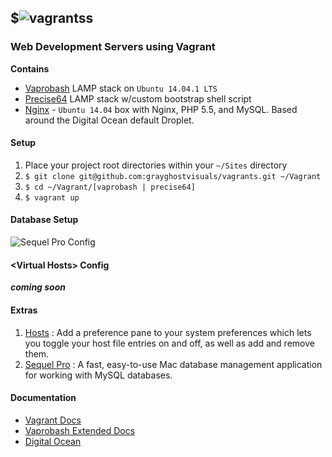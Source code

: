 ## $![vagrants](http://www.vagrantup.com/images/logo_vagrant-81478652.png)s
### Web Development Servers using Vagrant

**Contains**

- [Vaprobash](https://github.com/fideloper/Vaprobash) LAMP stack on ``Ubuntu 14.04.1 LTS``
- [Precise64](https://vagrantcloud.com/hashicorp/precise64) LAMP stack w/custom bootstrap shell script
- [Nginx](https://vagrantcloud.com/smallhadroncollider/ubuntu-14.04-nginx-php55-mysql) - ``Ubuntu 14.04`` box with Nginx, PHP 5.5, and MySQL. Based around the Digital Ocean default Droplet.

#### Setup

1. Place your project root directories within your ``~/Sites`` directory
2. ``$ git clone git@github.com:grayghostvisuals/vagrants.git ~/Vagrant``
3. ``$ cd ~/Vagrant/[vaprobash | precise64]``
4. ``$ vagrant up``

#### Database Setup
![Sequel Pro Config](http://f.cl.ly/items/452L19171m45010j2K17/Image%202014-08-27%20at%207.36.47%20PM.png)

#### &lt;Virtual Hosts&gt; Config

***coming soon***

#### Extras

1. [Hosts](http://www.macupdate.com/app/mac/40003/hosts) : Add a preference pane to your system preferences which lets you toggle your host file entries on and off, as well as add and remove them.
2. [Sequel Pro](http://www.sequelpro.com) : A fast, easy-to-use Mac database management application for working with MySQL databases.

#### Documentation

- [Vagrant Docs](http://docs.vagrantup.com)
- [Vaprobash Extended Docs](http://fideloper.github.io/Vaprobash/index.html)
- [Digital Ocean](https://www.digitalocean.com/help/getting-started/setting-up-your-server)